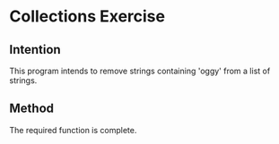 # Collections Exercise

## Intention

This program intends to remove strings containing 'oggy' from a list of strings.

## Method

The required function is complete.
